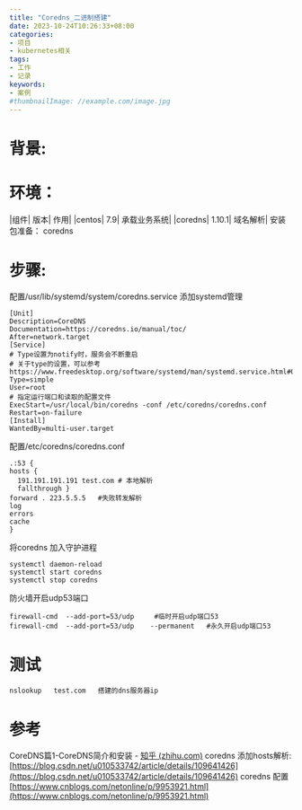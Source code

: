 ```yaml
---
title: "Coredns_二进制搭建"
date: 2023-10-24T10:26:33+08:00
categories:
- 项目
- kubernetes相关
tags:
- 工作
- 记录
keywords:
- 案例
#thumbnailImage: //example.com/image.jpg
---
```


<!--more-->

# 背景:

# 环境：
|组件|	版本|	作用|
|centos|	7.9|	承载业务系统|
|coredns|	1.10.1|	域名解析|
安装包准备：  coredns
# 步骤:
配置/usr/lib/systemd/system/coredns.service  添加systemd管理
```
[Unit]
Description=CoreDNS
Documentation=https://coredns.io/manual/toc/
After=network.target
[Service]
# Type设置为notify时，服务会不断重启
# 关于type的设置，可以参考https://www.freedesktop.org/software/systemd/man/systemd.service.html#Options
Type=simple
User=root
# 指定运行端口和读取的配置文件
ExecStart=/usr/local/bin/coredns -conf /etc/coredns/coredns.conf
Restart=on-failure
[Install]
WantedBy=multi-user.target
```
配置/etc/coredns/coredns.conf
```
.:53 {
hosts {
  191.191.191.191 test.com # 本地解析
  fallthrough }
forward . 223.5.5.5   #失败转发解析
log
errors
cache
}
```
将coredns 加入守护进程
```
systemctl daemon-reload  
systemctl start coredns
systemctl stop coredns
```
防火墙开启udp53端口
```
firewall-cmd  --add-port=53/udp     #临时开启udp端口53
firewall-cmd  --add-port=53/udp    --permanent   #永久开启udp端口53
```
# 测试
```
nslookup   test.com   搭建的dns服务器ip
```
# 参考
CoreDNS篇1-CoreDNS简介和安装 - [知乎 (zhihu.com)](https://zhuanlan.zhihu.com/p/387806561)
coredns 添加hosts解析: [https://blog.csdn.net/u010533742/article/details/109641426](https://blog.csdn.net/u010533742/article/details/109641426)
coredns 配置[https://www.cnblogs.com/netonline/p/9953921.html](https://www.cnblogs.com/netonline/p/9953921.html)